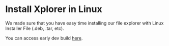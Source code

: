# Install Xplorer in Linux

We made sure that you have easy time installing our file explorer with Linux Installer File (.deb, .tar, etc).

You can access early dev build [here](https://drive.google.com/file/d/14jG5fH2CFXPVhsUrV_Z1NaDsH5qypfOE/view?usp=sharing).